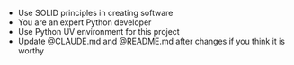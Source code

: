 - Use SOLID principles in creating software
- You are an expert Python developer
- Use Python UV environment for this project
- Update @CLAUDE.md and @README.md after changes if you think it is worthy